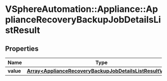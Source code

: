 # VSphereAutomation::Appliance::ApplianceRecoveryBackupJobDetailsListResult

## Properties
Name | Type | Description | Notes
------------ | ------------- | ------------- | -------------
**value** | [**Array&lt;ApplianceRecoveryBackupJobDetailsListResultValue&gt;**](ApplianceRecoveryBackupJobDetailsListResultValue.md) |  | 


